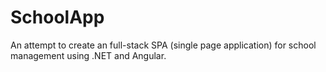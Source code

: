 # SchoolApp
An attempt to create an full-stack SPA (single page application) for school management using .NET and Angular.
